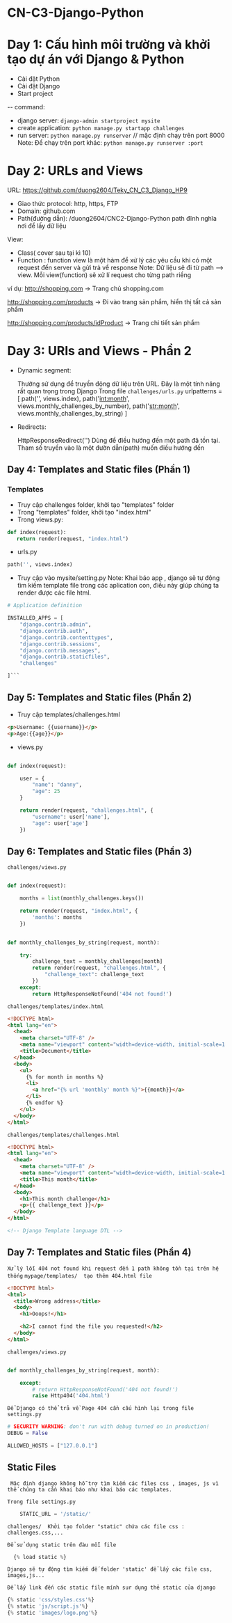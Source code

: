 # CN-C3-Django-Python

# Day 1: Cấu hình môi trường và khởi tạo dự án với Django & Python

- Cài đặt Python
- Cài đặt Django
- Start project

-- command:

- django server: `django-admin startproject mysite`
- create application: `python manage.py startapp challenges`
- run server: `python manage.py runserver` // mặc định chạy trên port 8000
  Note: Để chạy trên port khác: `python manage.py runserver :port`

# Day 2: URLs and Views

URL: https://github.com/duong2604/Teky_CN_C3_Django_HP9

- Giao thức protocol: http, https, FTP
- Domain: github.com
- Path(đường dẫn): /duong2604/CNC2-Django-Python
  path đĩnh nghĩa nơi để lấy dữ liệu

View:

- Class( cover sau tại kì 10)
- Function : function view là một hàm để xử lý các yêu cầu khi có một request đến server và gửi trả về response
  Note: Dữ liệu sẽ đi từ path --> view. Mỗi view(function) sẽ xử lí request cho từng path riềng

ví dụ:
http://shopping.com -> Trang chủ shopping.com

http://shopping.com/products -> Đi vào trang sản phẩm, hiển thị tất cả sản phẩm

http://shopping.com/products/idProduct -> Trang chi tiết sản phẩm

# Day 3: URls and Views - Phần 2

- Dynamic segment:

  Thường sử dụng để truyền động dữ liệu trên URL. Đây là một tính năng rất quan trọng trong Django
  Trong file `challenges/urls.py`
  urlpatterns = [
  path('', views.index),
  path('<int:month>', views.monthly_challenges_by_number),
  path('<str:month>', views.monthly_challenges_by_string)
  ]

- Redirects:

  HttpResponseRedirect('')
  Dùng để điều hướng đến một path đã tồn tại. Tham số truyền vào là một đườn dẫn(path) muốn điều hướng đến

## Day 4: Templates and Static files (Phần 1)

### Templates

- Truy cập challenges folder, khởi tạo "templates" folder
- Trong "templates" folder, khởi tạo "index.html"
- Trong views.py:

```py
def index(request):
   return render(request, "index.html")

```

- urls.py

```py
path('', views.index)
```

- Truy cập vào mysite/setting.py
  Note: Khai báo app , django sẽ tự động tìm kiếm template file trong các aplication con, điều này giúp chúng ta render được các file html.

````py
# Application definition

INSTALLED_APPS = [
    "django.contrib.admin",
    "django.contrib.auth",
    "django.contrib.contenttypes",
    "django.contrib.sessions",
    "django.contrib.messages",
    "django.contrib.staticfiles",
    "challenges"

]```

````

## Day 5: Templates and Static files (Phần 2)

- Truy cập templates/challenges.html

```html
<p>Username: {{username}}</p>
<p>Age:{{age}}</p>
```

- views.py

```py

def index(request):

    user = {
        "name": "danny",
        "age": 25
    }

    return render(request, "challenges.html", {
        "username": user['name'],
        "age": user['age']
    })
```

## Day 6: Templates and Static files (Phần 3)

`challenges/views.py`

```py

def index(request):

    months = list(monthly_challenges.keys())

    return render(request, "index.html", {
        'months': months
    })


def monthly_challenges_by_string(request, month):

    try:
        challenge_text = monthly_challenges[month]
        return render(request, "challenges.html", {
            "challenge_text": challenge_text
        })
    except:
        return HttpResponseNotFound('404 not found!')

```

`challenges/templates/index.html`

```html
<!DOCTYPE html>
<html lang="en">
  <head>
    <meta charset="UTF-8" />
    <meta name="viewport" content="width=device-width, initial-scale=1.0" />
    <title>Document</title>
  </head>
  <body>
    <ul>
      {% for month in months %}
      <li>
        <a href="{% url 'monthly' month %}">{{month}}</a>
      </li>
      {% endfor %}
    </ul>
  </body>
</html>
```

`challenges/templates/challenges.html`

```html
<!DOCTYPE html>
<html lang="en">
  <head>
    <meta charset="UTF-8" />
    <meta name="viewport" content="width=device-width, initial-scale=1.0" />
    <title>This month</title>
  </head>
  <body>
    <h1>This month challenge</h1>
    <p>{{ challenge_text }}</p>
  </body>
</html>

<!-- Django Template language DTL -->
```

## Day 7: Templates and Static files (Phần 4)

`Xử lý lỗi 404 not found khi request đến 1 path không tồn tại trên hệ thống`
`mypage/templates/  tạo thêm 404.html file`

```html
<!DOCTYPE html>
<html>
  <title>Wrong address</title>
  <body>
    <h1>Ooops!</h1>

    <h2>I cannot find the file you requested!</h2>
  </body>
</html>
```

`challenges/views.py`

```py

def monthly_challenges_by_string(request, month):

    except:
        # return HttpResponseNotFound('404 not found!')
        raise Http404('404.html')

```

`Để Django có thể trả về Page 404 cần cấu hình lại trong file settings.py`

```py
# SECURITY WARNING: don't run with debug turned on in production!
DEBUG = False

ALLOWED_HOSTS = ["127.0.0.1"]
```

## Static Files

` Mặc định django không hỗ trợ tìm kiếm các files css , images, js vì thế chúng ta cần khai báo như khai báo các templates.`

`Trong file settings.py`

```py
    STATIC_URL = '/static/'
```

`challenges/  Khởi tạo folder "static" chứa các file css : challenges.css,...`


`Để sử dụng static trên đàu mỗi file`
```py
  {% load static %}
```
`Django sẽ tự động tìm kiếm đế folder 'static' để lấy các file css, images,js...`

`Để lấy link đến các static file mính sur dụng thẻ static của django`

```py
{% static 'css/styles.css'%}
{% static 'js/script.js'%}
{% static 'images/logo.png'%}
```